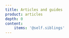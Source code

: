 ```yaml
---
title: Articles and guides
product: articles
depth: 0
content:
    items: '@self.siblings'
---
```


